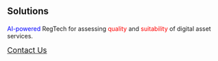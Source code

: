 ## Solutions

<p style="font-size: 1.2rem">

<span style="color: blue">AI-powered</span> RegTech for assessing <span style="color: red">quality</span> and <span style="color: red">suitability</span> of digital asset services.

</p>

<a style="font-size: 1.1rem;" href="mailto:contact@insightic.io">Contact Us</a>
